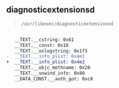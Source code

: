 ## diagnosticextensionsd

> `/usr/libexec/diagnosticextensionsd`

```diff

   __TEXT.__cstring: 0x61
   __TEXT.__const: 0x18
   __TEXT.__oslogstring: 0x1f3
-  __TEXT.__info_plist: 0x4e1
+  __TEXT.__info_plist: 0x4e2
   __TEXT.__objc_methname: 0x28
   __TEXT.__unwind_info: 0x80
   __DATA_CONST.__auth_got: 0xc8

```
